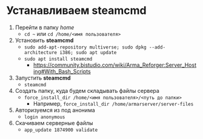 # Устанавливаем steamcmd
1. Перейти в папку _home_
   - `cd ~` или `cd /home/<имя пользователя>`
2. Установить **steamcmd**
   - `sudo add-apt-repository multiverse; sudo dpkg --add-architecture i386; sudo apt update`
   - `sudo apt install steamcmd`
      - https://community.bistudio.com/wiki/Arma_Reforger:Server_Hosting#With_Bash_Scripts
3. Запустить **steamcmd**
   - `steamcmd`
4. Создать папку, куда будем складывать файлы сервера
   - `force_install_dir /home/<имя пользователя>/<путь до папки>`
      - Например, `force_install_dir /home/armarserver/server-files`
5. Авторизуемся из под анонима
   - `login anonymous`
6. Скачиваем серверные файлы
    - `app_update 1874900 validate`
